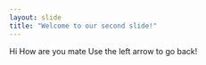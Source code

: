 ```yaml
---
layout: slide
title: "Welcome to our second slide!"
---
```

Hi How are you mate
Use the left arrow to go back!
